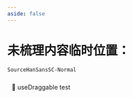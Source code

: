 ```yaml
---
aside: false
---
```


# 未梳理内容临时位置：

<!-- `fatal: HTTP/2 stream 1 was not closed cleanly before end of the underlying stream` -->

<!-- `Failed to connect to github.com port 443 after 75004 ms: Operation timed out` -->

`SourceHanSansSC-Normal`


<div ref="el" class="draggable" :style="style" style="position: fixed">
    🚧 useDraggable test
</div>


<script setup>
import { ref } from 'vue'
import { useDraggable } from '@vueuse/core'

const el = ref(null)

const { x, y, style } = useDraggable(el, {
  initialValue: { x: 330, y: 250 },
})
</script>

<style scoped>
.draggable{
    padding: 10px;
    cursor: pointer;
    background-color: var(--vp-c-bg);
}
</style>